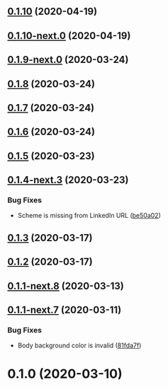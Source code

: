 ## [0.1.10](https://github.com/skypilotcc/skypilot-site/compare/v0.1.10-next.0...v0.1.10) (2020-04-19)



## [0.1.10-next.0](https://github.com/skypilotcc/skypilot-site/compare/v0.1.9-next.0...v0.1.10-next.0) (2020-04-19)



## [0.1.9-next.0](https://github.com/skypilotcc/skypilot-site/compare/v0.1.9...v0.1.9-next.0) (2020-03-24)



## [0.1.8](https://github.com/skypilotcc/skypilot-site/compare/v0.1.7...v0.1.8) (2020-03-24)



## [0.1.7](https://github.com/skypilotcc/skypilot-site/compare/v0.1.7-next.0...v0.1.7) (2020-03-24)



## [0.1.6](https://github.com/skypilotcc/skypilot-site/compare/v0.1.6-next.0...v0.1.6) (2020-03-24)



## [0.1.5](https://github.com/skypilotcc/skypilot-site/compare/v0.1.4-next.3...v0.1.5) (2020-03-23)



## [0.1.4-next.3](https://github.com/skypilotcc/skypilot-site/compare/v0.1.4-next.2...v0.1.4-next.3) (2020-03-23)


### Bug Fixes

* Scheme is missing from LinkedIn URL ([be50a02](https://github.com/skypilotcc/skypilot-site/commit/be50a023d58a638e36cc7f7eeffb9527994e3c14))



## [0.1.3](https://github.com/skypilotcc/skypilot-site/compare/v0.1.3-next.0...v0.1.3) (2020-03-17)



## [0.1.2](https://github.com/skypilotcc/skypilot-site/compare/v0.1.1-next.16...v0.1.2) (2020-03-17)



## [0.1.1-next.8](https://github.com/skypilotcc/skypilot-site/compare/v0.1.1-next.7...v0.1.1-next.8) (2020-03-13)



## [0.1.1-next.7](https://github.com/skypilotcc/skypilot-site/compare/v0.1.0...v0.1.1-next.7) (2020-03-11)


### Bug Fixes

* Body background color is invalid ([81fda7f](https://github.com/skypilotcc/skypilot-site/commit/81fda7f2bec7d5ee11ce183f3312919555703b72))



# 0.1.0 (2020-03-10)



